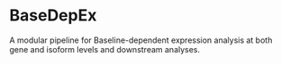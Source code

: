 # BaseDepEx
A modular pipeline for Baseline-dependent expression analysis at both gene and isoform levels and downstream analyses.
